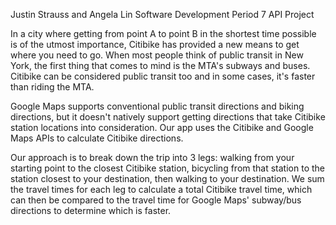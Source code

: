 Justin Strauss and Angela Lin
Software Development Period 7
API Project

In a city where getting from point A to point B in the shortest time possible is of the utmost importance, Citibike has provided a new means to get where you need to go. When most people think of public transit in New York, the first thing that comes to mind is the MTA's subways and buses. Citibike can be considered public transit too and in some cases, it's faster than riding the MTA. 

Google Maps supports conventional public transit directions and biking directions, but it doesn't natively support getting directions that take Citibike station locations into consideration. Our app uses the Citibike and Google Maps APIs to calculate Citibike directions.

Our approach is to break down the trip into 3 legs: walking from your starting point to the closest Citibike station, bicycling from that station to the station closest to your destination, then walking to your destination. We sum the travel  times for each leg to calculate a total Citibike travel time, which can then be compared to the travel time for Google Maps' subway/bus directions to determine which is faster.
